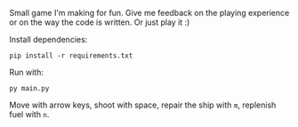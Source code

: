 Small game I'm making for fun. Give me feedback on the playing experience or on the way the code is written. Or just play it :)

Install dependencies:
```
pip install -r requirements.txt
```
Run with:
```
py main.py
```

Move with arrow keys, shoot with space, repair the ship with `m`, replenish fuel with `n`.